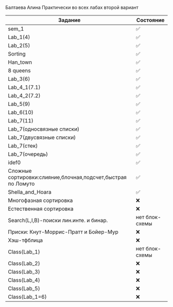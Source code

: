 Балтаева Алина 
Практически во всех лабах второй вариант 

| Задание | Состояние |
| ------------- | ------------- |
|sem_1| :white_check_mark:|
| Lab_1(4) | :white_check_mark:|
| Lab_2(5) | :white_check_mark: |
| Sorting |:white_check_mark: |
| Han_town |:white_check_mark: |
|  8 queens|:white_check_mark:  |
| Lab_3(6) |:white_check_mark:  |
| Lab_4_1(7.1) |:white_check_mark:|
| Lab_4_2(7.2) |:white_check_mark:  |
| Lab_5(9) | :white_check_mark:|
| Lab_6(10) |:white_check_mark: |
| Lab_7(11) |:white_check_mark:  |
| Lab_7(односвязные списки) | :white_check_mark:|
| Lab_7(двусвязные списки) | :white_check_mark:|
| Lab_7(стек) | :white_check_mark: |
| Lab_7(очередь) |:white_check_mark:  |
| idef0|:white_check_mark:  |
| Сложные сортировки:слияние,блочная,подсчет,быстрая по Ломуто|:white_check_mark: |
| Shella_and_Hoara|:white_check_mark: |
| Многофазная сортировка|:x:  |
| Естественная сортировка|:x:  |
|Search(L,I,B)-поиски лин.инте. и бинар.|нет блок-схемы |
| Приски: Кнут-Моррис-Пратт и Бойер-Мур|:x:  |
| Хэш-тфблица|:x:  |
| Class(Lab_1)|нет блок-схемы |
| Class(Lab_2)|:x:  |
| Class(Lab_3)|:x:  |
| Class(Lab_4)|:x:  |
| Class(Lab_5)|:x:  |
| Class(Lab_1=6)|:x:  |

